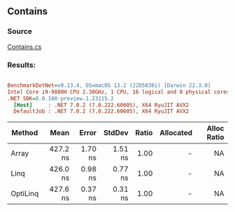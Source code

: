 ﻿## Contains

### Source
[Contains.cs](../../src/StructLinq.Benchmark/Contains.cs)

### Results:
``` ini

BenchmarkDotNet=v0.13.4, OS=macOS 13.2 (22D5038i) [Darwin 22.3.0]
Intel Core i9-9880H CPU 2.30GHz, 1 CPU, 16 logical and 8 physical cores
.NET SDK=8.0.100-preview.1.23115.2
  [Host]     : .NET 7.0.2 (7.0.222.60605), X64 RyuJIT AVX2
  DefaultJob : .NET 7.0.2 (7.0.222.60605), X64 RyuJIT AVX2


```
|   Method |     Mean |   Error |  StdDev | Ratio | Allocated | Alloc Ratio |
|--------- |---------:|--------:|--------:|------:|----------:|------------:|
|    Array | 427.2 ns | 1.70 ns | 1.51 ns |  1.00 |         - |          NA |
|     Linq | 426.0 ns | 0.98 ns | 0.77 ns |  1.00 |         - |          NA |
| OptiLinq | 427.6 ns | 0.37 ns | 0.31 ns |  1.00 |         - |          NA |
